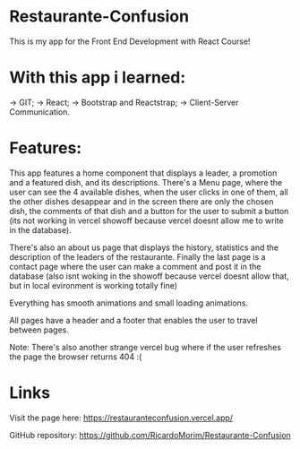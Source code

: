 # Restaurante-Confusion
This is my app for the Front End Development with React Course!

# With this app i learned: 
 -> GIT;
 -> React;
 -> Bootstrap and Reactstrap;
 -> Client-Server Communication.

# Features:
This app features a home component that displays a leader, a promotion and a featured dish, and its descriptions.
There's a Menu page, where the user can see the 4 available dishes, when the user clicks in one of them, all the other dishes desappear and in the screen there are only the chosen dish, the comments of that dish and a button for the user to submit a button (its not working in vercel showoff because vercel doesnt allow me to write in the database).

There's also an about us page that displays the history, statistics and the description of the leaders of the restaurante.
Finally the last page is a contact page where the user can make a comment and post it in the database (also isnt woking in the showoff because vercel doesnt allow that, but in local evironment is working totally fine)

Everything has smooth animations and small loading animations.

All pages have a header and a footer that enables the user to travel between pages.

Note: There's also another strange vercel bug where if the user refreshes the page the browser returns 404 :(

# Links
Visit the page here: https://restauranteconfusion.vercel.app/

GitHub repository: https://github.com/RicardoMorim/Restaurante-Confusion
